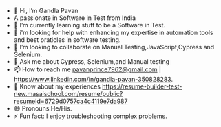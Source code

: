 - 👋 Hi, I’m Gandla Pavan
- A passionate in Software in Test from India
- 🌱 I’m currently learning stuff to be a Software in Test.
- 👀 i'm looking for help with enhancing my expertise in automation tools and best praticles in software testing.
- 💞️ I’m looking to collaborate on Manual Testing,JavaScript,Cypress and Selenium.
- 💬 Ask me about Cypress, Selenium,and Manual testing
- 📫 How to reach me pavanprince7962@gmail.com    |  https://www.linkedin.com/in/gandla-pavan-350828283.
- 📄 Know about my experiences https://resume-builder-test-new.masaischool.com/resume/public?resumeId=6729d0757ca4c4119e7da987
- 😄 Pronouns:He/His.
- ⚡ Fun fact: I enjoy troubleshooting complex problems.


<!---
pavan132-p/pavan132-p is a ✨ special ✨ repository because its `README.md` (this file) appears on your GitHub profile.
You can click the Preview link to take a look at your changes.
--->
